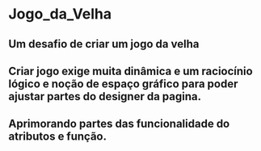# Jogo_da_Velha
## Um desafio de criar um jogo da velha
## Criar jogo exige muita dinâmica e um raciocínio lógico e noção de espaço gráfico para poder ajustar partes do designer da pagina.
## Aprimorando partes das funcionalidade do atributos e função.


